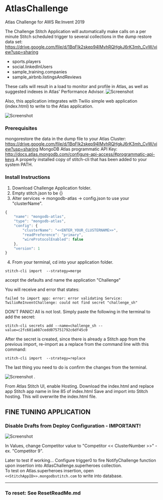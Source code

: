 # AtlasChallenge
Atlas Challenge for AWS Re:Invent 2019

The Challenge Stitch Application will automatically make calls on a per minute Stitch scheduled trigger to several collections in the dump restore data set: https://drive.google.com/file/d/1BqFIk2skep94IMvhRQHgkJ6rK3mh_CvW/view?usp=sharing

- sports.players
- social.linkedInUsers
- sample_training.companies
- sample_airbnb.listingsAndReviews

These calls will result in a load to monitor and profile in Atlas, as well as suggested indexes in Atlas' Performance Advisor.
![Screenshot](https://user-images.githubusercontent.com/15270412/69666842-88667480-1052-11ea-8c8d-023961c70a52.png)

Also, this application integrates with Twilio simple web application (index.html) to write to the Atlas application.

![Screenshot](https://user-images.githubusercontent.com/15270412/69691220-0b5bef00-1094-11ea-80e2-ed0df68c089f.png)


### Prerequisites
mongorestore the data in the dump file to your Atlas Cluster: https://drive.google.com/file/d/1BqFIk2skep94IMvhRQHgkJ6rK3mh_CvW/view?usp=sharing
MongoDB Atlas programmatic API Key: http://docs.atlas.mongodb.com/configure-api-access/#programmatic-api-keys
A properly installed copy of stitch-cli that has been added to your system PATH.

### Install Instructions
1. Download Challenge Application folder.
2. Empty stitch.json to be {}
3. Alter services -> mongodb-atlas -> config.json to use your "clusterName".

```javascript
{ 
    "name": "mongodb-atlas",  
    "type": "mongodb-atlas",  
    "config": { 
        "clusterName": "<<ENTER_YOUR_CLUSTERNAME>>",  
        "readPreference": "primary",  
        "wireProtocolEnabled": false  
    },  
    "version": 1 
}  
```


4. From your terminal, cd into your application folder.

```stitch-cli import  --strategy=merge```

accept the defaults and name the application "Challenge" 

You will receive and error that states:  

```failed to import app: error: error validating Service: TwilioReInventChallenge: could not find secret "challenge_sh"``` 
  
DON'T PANIC! All is not lost. Simply paste the following in the terminal to add the secret:  

```stitch-cli secrets add --name=challenge_sh --value=c2fc601a087cedd075751792c6df45c0```   

After the secret is created, since there is already a Stitch app from the previous import, re-import as a replace from the command line with this command:

```stitch-cli import  --strategy=replace```

The last thing you need to do is confirm the changes from the terminal.

![Screenshot](https://user-images.githubusercontent.com/15270412/69675917-527ebb80-1065-11ea-8665-6cab22f02371.png) . 


From Atlas Stitch UI, enable Hosting.
Download the index.html and replace app Stitch app name in line 85 of index.html
Save and import into Stitch hosting. This will overwrite the index.html file.  

## FINE TUNING APPLICATION

### Disable Drafts from Deploy Configuration - IMPORTANT!

![Screenshot](https://user-images.githubusercontent.com/15270412/69676438-5a8b2b00-1066-11ea-85da-775fa5e4604a.png)


In Values, change Competitor value to "Competitor << ClusterNumber >>" - ex. "Competitor 9".


Later to test if working... 
Configure trigger0 to fire NotifyChallenge function upon insertion into AtlasChallenge.superheroes collection.   
To test on Atlas.superheroes insertion, open
``` <<StitchAppID>>.mongodbstitch.com```
to write into database.

_________________________

### To reset: See ResetReadMe.md
